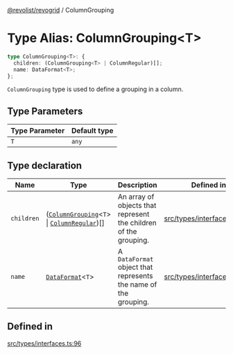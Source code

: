 [@revolist/revogrid](README.md) / ColumnGrouping

# Type Alias: ColumnGrouping\<T\>

```ts
type ColumnGrouping<T>: {
  children: (ColumnGrouping<T> | ColumnRegular)[];
  name: DataFormat<T>;
};
```

`ColumnGrouping` type is used to define a grouping in a column.

## Type Parameters

| Type Parameter | Default type |
| ------ | ------ |
| `T` | `any` |

## Type declaration

| Name | Type | Description | Defined in |
| ------ | ------ | ------ | ------ |
| `children` | ([`ColumnGrouping`](TypeAlias.ColumnGrouping.md)\<`T`\> \| [`ColumnRegular`](Interface.ColumnRegular.md))[] | An array of objects that represent the children of the grouping. | [src/types/interfaces.ts:100](https://github.com/revolist/revogrid/blob/7d79cd09d43b75b81712fd40eaf892d3b6da4928/src/types/interfaces.ts#L100) |
| `name` | [`DataFormat`](TypeAlias.DataFormat.md)\<`T`\> | A `DataFormat` object that represents the name of the grouping. | [src/types/interfaces.ts:104](https://github.com/revolist/revogrid/blob/7d79cd09d43b75b81712fd40eaf892d3b6da4928/src/types/interfaces.ts#L104) |

## Defined in

[src/types/interfaces.ts:96](https://github.com/revolist/revogrid/blob/7d79cd09d43b75b81712fd40eaf892d3b6da4928/src/types/interfaces.ts#L96)
